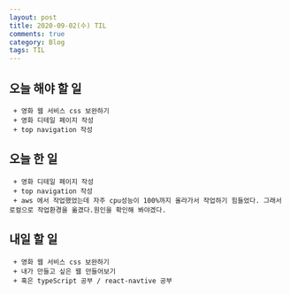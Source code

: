 ```yaml
---
layout: post
title: 2020-09-02(수) TIL
comments: true
category: Blog
tags: TIL
---
```


## 오늘 해야 할 일

     + 영화 웹 서비스 css 보완하기
     + 영화 디테일 페이지 작성
     + top navigation 작성

## 오늘 한 일

     + 영화 디테일 페이지 작성
     + top navigation 작성
     + aws 에서 작업했었는데 자주 cpu성능이 100%까지 올라가서 작업하기 힘들었다. 그래서 로컬으로 작업환경을 옮겼다.원인을 확인해 봐야겠다.

## 내일 할 일

     + 영화 웹 서비스 css 보완하기
     + 내가 만들고 싶은 웹 만들어보기
     + 혹은 typeScript 공부 / react-navtive 공부
